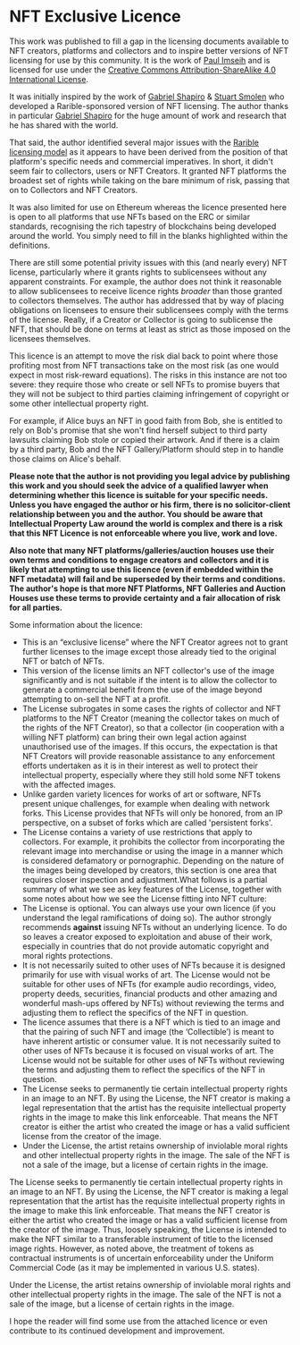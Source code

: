 # NFT Exclusive Licence

This work was published to fill a gap in the licensing documents available to NFT creators, platforms and collectors and to inspire better versions of NFT licensing for use by this community. It is the work of [Paul Imseih](https://www.linkedin.com/in/pimseih/) and is licensed for use under the [Creative Commons Attribution-ShareAlike 4.0 International License](https://creativecommons.org/licenses/by-sa/4.0/).

It was initially inspired by the work of  [Gabriel Shapiro](https://twitter.com/lex_node) & [Stuart Smolen](https://bsvlaw.com/team/stuart-smolen-partner/) who developed a Rarible-sponsored version of NFT licensing. The author thanks in particular [Gabriel Shapiro](https://twitter.com/lex_node) for the huge amount of work and research that he has shared with the world.

That said, the author identified several major issues with the [Rarible licensing model](https://github.com/rariblecom/nft-license) as it appears to have been derived from the position of that platform's specific needs and commercial imperatives. In short, it didn't seem fair to collectors, users or NFT Creators. It granted NFT platforms the broadest set of rights while taking on the bare minimum of risk, passing that on to Collectors and NFT Creators.

It was also limited for use on Ethereum whereas the licence presented here is open to all platforms that use NFTs based on the ERC or similar standards, recognising the rich tapestry of blockchains being developed around the world. You simply need to fill in the blanks highlighted within the definitions.

There are still some potential privity issues with this (and nearly every) NFT license, particularly where it grants rights to sublicensees without any apparent constraints. For example, the author does not think it reasonable to allow sublicensees to receive licence rights *broader* than those granted to collectors themselves. The author has addressed that by way of placing obligations on licensees to ensure their sublicensees comply with the terms of the license. Really, if a Creator or Collector is going to sublicense the NFT, that should be done on terms at least as strict as those imposed on the licensees themselves.

This licence is an attempt to move the risk dial back to point where those profiting most from NFT transactions take on the most risk (as one would expect in most risk-reward equations). The risks in this instance are not too severe: they require those who create or sell NFTs to promise buyers that they will not be subject to third parties claiming infringement of copyright or some other intellectual property right.

For example, if Alice buys an NFT in good faith from Bob, she is entitled to rely on Bob's promise that she won't find herself subject to third party lawsuits claiming Bob stole or copied their artwork. And if there is a claim by a third party, Bob and the NFT Gallery/Platform should step in to handle those claims on Alice's behalf.

**Please note that the author is not providing you legal advice by publishing this work and you should seek the advice of a qualified lawyer when determining whether this licence is suitable for your specific needs. Unless you have engaged the author or his firm, there is no solicitor-client relationship between you and the author. You should be aware that Intellectual Property Law around the world is complex and there is a risk that this NFT Licence is not enforceable where you live, work and love.**

**Also note that many NFT platforms/galleries/auction houses use their own terms and conditions to engage creators and collectors and it is likely that attempting to use this licence (even if embedded within the NFT metadata) will fail and be superseded by their terms and conditions. The author's hope is that more NFT Platforms, NFT Galleries and Auction Houses use these terms to provide certainty and a fair allocation of risk for all parties.**

Some information about the licence:

* This is an “exclusive license” where the NFT Creator agrees not to grant further licenses to the image except those already tied to the original NFT or batch of NFTs.
* This version of the license limits an NFT collector's use of the image significantly and is not suitable if the intent is to allow the collector to generate a commercial benefit from the use of the image beyond attempting to on-sell the NFT at a profit.
* The License subrogates in some cases the rights of collector and NFT platforms to the NFT Creator (meaning the collector takes on much of the rights of the NFT Creator), so that a collector (in cooperation with a willing NFT platform) can bring their own legal action against unauthorised use of the images. If this occurs, the expectation is that NFT Creators will provide reasonable assistance to any enforcement efforts undertaken as it is in their interest as well to protect their intellectual property, especially where they still hold some NFT tokens with the affected images.
* Unlike garden variety licences for works of art or software,  NFTs present unique challenges, for example when dealing with network forks. This License provides that NFTs will only be honored, from an IP perspective, on a subset of forks which are called 'persistent forks'.
* The License contains a variety of use restrictions that apply to collectors. For example, it prohibits the collector from incorporating the relevant image into merchandise or using the image in a manner which is considered defamatory or pornographic. Depending on the nature of the images being developed by creators, this section is one area that requires closer inspection and adjustment.What follows is a partial summary of what we see as key features of the License, together with some notes about how we see the License fitting into NFT culture:
* The License is optional. You can always use your own licence (if you understand the legal ramifications of doing so). The author strongly recommends **against** issuing NFTs without an underlying licence. To do so leaves a creator exposed to exploitation and abuse of their work, especially in countries that do not provide automatic copyright and moral rights protections.
* It is not necessarily suited to other uses of NFTs because it is designed primarily for use with visual works of art. The License would not be suitable for other uses of NFTs (for example audio recordings, video, property deeds, securities, financial products and other amazing and wonderful mash-ups offered by NFTs) without reviewing the terms and adjusting them to reflect the specifics of the NFT in question.
* The licence assumes that there is a NFT which is tied to an image and that the pairing of such NFT and image (the ‘Collectible’) is meant to have inherent artistic or consumer value. It is not necessarily suited to other uses of NFTs because it is focused on visual works of art. The License would not be suitable for other uses of NFTs without reviewing the terms and adjusting them to reflect the specifics of the NFT in question.
* The License seeks to permanently tie certain intellectual property rights in an image to an NFT. By using the License, the NFT creator is making a legal representation that the artist has the requisite intellectual property rights in the image to make this link enforceable. That means the NFT creator is either the artist who created the image or has a valid sufficient license from the creator of the image.
* Under the License, the artist retains ownership of inviolable moral rights and other intellectual property rights in the image. The sale of the NFT is not a sale of the image, but a license of certain rights in the image.

The License seeks to permanently tie certain intellectual property rights in an image to an NFT. By using the License, the NFT creator is making a legal representation that the artist has the requisite intellectual property rights in the image to make this link enforceable. That means the NFT creator is either the artist who created the image or has a valid sufficient license from the creator of the image. Thus, loosely speaking, the License is intended to make the NFT similar to a transferable instrument of title to the licensed image rights. However, as noted above, the treatment of tokens as contractual instruments is of uncertain enforceability under the Uniform Commercial Code (as it may be implemented in various U.S. states).

Under the License, the artist retains ownership of inviolable moral rights and other intellectual property rights in the image. The sale of the NFT is not a sale of the image, but a license of certain rights in the image.

I hope the reader will find some use from the attached licence or even contribute to its continued development and improvement.

